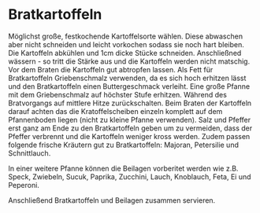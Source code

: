 # Bratkartoffeln

Möglichst große, festkochende Kartoffelsorte wählen. Diese abwaschen aber nicht schneiden und leicht vorkochen sodass sie noch hart bleiben. Die Kartoffeln abkühlen und 1cm dicke Stücke schneiden. Anschließned wässern - so tritt die Stärke aus und die Kartoffeln werden nicht matschig. Vor dem Braten die Kartoffeln gut abtropfen lassen. Als Fett für Bratkartoffeln Griebenschmalz verwenden, da es sich hoch erhitzen lässt und den Bratkartoffeln einen Buttergeschmack verleiht. Eine große Pfanne mit dem Griebenschmalz auf höchster Stufe erhitzen. Während des Bratvorgangs auf mittlere Hitze zurückschalten. Beim Braten der Kartoffeln darauf achten das die Kratoffelscheiben einzeln komplett auf dem Pfannenboden liegen (nicht zu kleine Pfanne verwenden). Salz und Pfeffer erst ganz am Ende zu den Bratkartoffeln geben um zu vermeiden, dass der Pfeffer verbrennt und die Kartoffeln weniger kross werden. Zudem passen folgende frische Kräutern gut zu Bratkartoffeln: Majoran, Petersilie und Schnittlauch.

In einer weitere Pfanne können die Beilagen vorberitet werden wie z.B. Speck, Zwiebeln, Sucuk, Paprika, Zucchini, Lauch, Knoblauch, Feta, Ei und Peperoni.

Anschließend Bratkartoffeln und Beilagen zusammen servieren.
